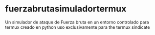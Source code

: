 # fuerzabrutasimuladortermux
Un simulador de ataque de Fuerza bruta en un entorno controlado para termux creado en python uso exclusivamente para the termux sindicate
